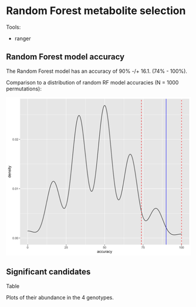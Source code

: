 # Random Forest metabolite selection

Tools:
* ranger

## Random Forest model accuracy
The Random Forest model has an accuracy of 90% -/+ 16.1. (74% - 100%). 

Comparison to a distribution of random RF model accuracies (N = 1000 permutations):  

<img src="./model_accuracy_vs_randoms.png" width="600px" alt="RF model accuracy">

## Significant candidates

Table  

Plots of their abundance in the 4 genotypes. 